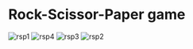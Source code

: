 # Rock-Scissor-Paper game
![rsp1](https://user-images.githubusercontent.com/67237236/133894750-205c77b4-3687-4926-8187-063d5e1b396d.png)
![rsp4](https://user-images.githubusercontent.com/67237236/133894742-150bc7ce-0a5e-4183-bac6-22c5b0a511a3.png)
![rsp3](https://user-images.githubusercontent.com/67237236/133894746-45729275-8f5f-4854-bc22-7efa9566d6bf.png)
![rsp2](https://user-images.githubusercontent.com/67237236/133894748-f0a5dfbf-a83e-4b76-af50-1c8c7d4107fb.png)

